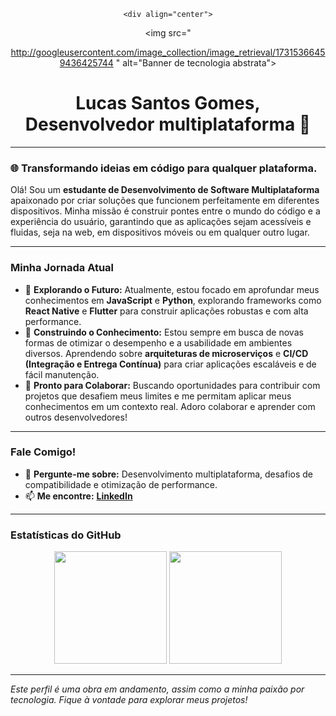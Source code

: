 <div align="center">

    <div align="center">
  <img src="

http://googleusercontent.com/image_collection/image_retrieval/17315366459436425744
" alt="Banner de tecnologia abstrata">
    <h1>Lucas Santos Gomes, Desenvolvedor multiplataforma 🚀</h1>
</div>

---

### 🌐 Transformando ideias em código para qualquer plataforma.

Olá! Sou um **estudante de Desenvolvimento de Software Multiplataforma** apaixonado por criar soluções que funcionem perfeitamente em diferentes dispositivos. Minha missão é construir pontes entre o mundo do código e a experiência do usuário, garantindo que as aplicações sejam acessíveis e fluidas, seja na web, em dispositivos móveis ou em qualquer outro lugar.

---

### Minha Jornada Atual

- 🔭 **Explorando o Futuro:** Atualmente, estou focado em aprofundar meus conhecimentos em **JavaScript** e **Python**, explorando frameworks como **React Native** e **Flutter** para construir aplicações robustas e com alta performance.
- 🌱 **Construindo o Conhecimento:** Estou sempre em busca de novas formas de otimizar o desempenho e a usabilidade em ambientes diversos. Aprendendo sobre **arquiteturas de microserviços** e **CI/CD (Integração e Entrega Contínua)** para criar aplicações escaláveis e de fácil manutenção.
- 👯 **Pronto para Colaborar:** Buscando oportunidades para contribuir com projetos que desafiem meus limites e me permitam aplicar meus conhecimentos em um contexto real. Adoro colaborar e aprender com outros desenvolvedores!

---

### Fale Comigo!

- 💬 **Pergunte-me sobre:** Desenvolvimento multiplataforma, desafios de compatibilidade e otimização de performance.
- 📫 **Me encontre:** [**LinkedIn**](https://www.linkedin.com/in/lucas-gomes-188683189?utm_source=share&utm_campaign=share_via&utm_content=profile&utm_medium=android_app)

---

### Estatísticas do GitHub

<div align="center">
  <img height="180em" src="https://github-readme-stats.vercel.app/api?username=lucassantosgomes02&show_icons=true&theme=dracula&include_all_commits=true&count_private=true"/>
  <img height="180em" src="https://github-readme-stats.vercel.app/api/top-langs/?username=lucassantosgomes02&layout=compact&langs_count=7&theme=dracula"/>
</div>

---

_Este perfil é uma obra em andamento, assim como a minha paixão por tecnologia. Fique à vontade para explorar meus projetos!_
